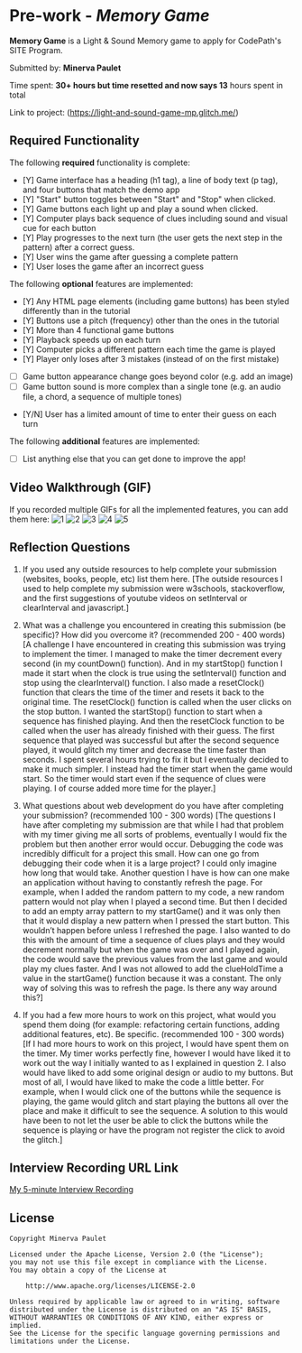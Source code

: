 # Pre-work - *Memory Game*

**Memory Game** is a Light & Sound Memory game to apply for CodePath's SITE Program. 

Submitted by: **Minerva Paulet**

Time spent: **30+ hours but time resetted and now says 13** hours spent in total

Link to project: (https://light-and-sound-game-mp.glitch.me/)

## Required Functionality

The following **required** functionality is complete:

* [Y] Game interface has a heading (h1 tag), a line of body text (p tag), and four buttons that match the demo app
* [Y] "Start" button toggles between "Start" and "Stop" when clicked. 
* [Y] Game buttons each light up and play a sound when clicked. 
* [Y] Computer plays back sequence of clues including sound and visual cue for each button
* [Y] Play progresses to the next turn (the user gets the next step in the pattern) after a correct guess. 
* [Y] User wins the game after guessing a complete pattern
* [Y] User loses the game after an incorrect guess

The following **optional** features are implemented:

* [Y] Any HTML page elements (including game buttons) has been styled differently than in the tutorial
* [Y] Buttons use a pitch (frequency) other than the ones in the tutorial
* [Y] More than 4 functional game buttons
* [Y] Playback speeds up on each turn
* [Y] Computer picks a different pattern each time the game is played
* [Y] Player only loses after 3 mistakes (instead of on the first mistake)
* [ ] Game button appearance change goes beyond color (e.g. add an image)
* [ ] Game button sound is more complex than a single tone (e.g. an audio file, a chord, a sequence of multiple tones)
* [Y/N] User has a limited amount of time to enter their guess on each turn

The following **additional** features are implemented:

- [ ] List anything else that you can get done to improve the app!

## Video Walkthrough (GIF)

If you recorded multiple GIFs for all the implemented features, you can add them here:
![1](https://recordit.co/hJjzf64OJX)
![2](https://recordit.co/MmzSj928pU)
![3](https://recordit.co/uxcaiehuLG)
![4](https://recordit.co/aP6TpaPTcz)
![5](https://recordit.co/BngoYQ7yfm)

## Reflection Questions
1. If you used any outside resources to help complete your submission (websites, books, people, etc) list them here. 
[The outside resources I used to help complete my submission were w3schools, stackoverflow, and the first suggestions of youtube videos on setInterval or clearInterval and javascript.]

2. What was a challenge you encountered in creating this submission (be specific)? How did you overcome it? (recommended 200 - 400 words) 
[A challenge I have encountered in creating this submission was trying to implement the timer. I managed to make the timer decrement every second (in my countDown() function). 
And in my startStop() function I made it start when the clock is true using the setInterval() function and stop using the clearInterval() function. I also made a resetClock() function
that clears the time of the timer and resets it back to the original time. The resetClock() function is called when the user clicks on the stop button. I wanted the startStop() function 
to start when a sequence has finished playing. And then the resetClock function to be called when the user has already finished with their guess. 
The first sequence that played was successful but after the second sequence played, it would glitch my timer and decrease the time faster than seconds. 
I spent several hours trying to fix it but I eventually decided to make it much simpler. I instead had the timer start when the game would start. 
So the timer would start even if the sequence of clues were playing. I of course added more time for the player.]

3. What questions about web development do you have after completing your submission? (recommended 100 - 300 words) 
[The questions I have after completing my submission are that while I had that problem with my timer giving me all sorts of problems, eventually I would fix the problem but then another error would occur. 
Debugging the code was incredibly difficult for a project this small. How can one go from debugging their code when it is a large project? I could only imagine how long that would take. 
Another question I have is how can one make an application without having to constantly refresh the page. For example, when I added the random pattern to my code, a new random pattern would not play when 
I played a second time. But then I decided to add an empty array pattern to my startGame() and it was only then that it would display a new pattern when I pressed the start button. This wouldn’t happen before unless 
I refreshed the page. I also wanted to do this with the amount of time a sequence of clues plays and they would decrement normally but when the game was over and I played again, the code would save the previous values 
from the last game and would play my clues faster. And I was not allowed to add the clueHoldTime a value in the startGame() function because it was a constant. The only way of solving this was to refresh the page. 
Is there any way around this?]

4. If you had a few more hours to work on this project, what would you spend them doing (for example: refactoring certain functions, adding additional features, etc). Be specific. (recommended 100 - 300 words) 
[If I had more hours to work on this project, I would have spent them on the timer. My timer works perfectly fine, however I would have liked it to work out the way I initially wanted to as I explained in question 2. 
I also would have liked to add some original design or audio to my buttons. But most of all, I would have liked to make the code a little better. For example, when I would click one of the buttons while the sequence is playing, 
the game would glitch and start playing the buttons all over the place and make it difficult to see the sequence. A solution to this would have been to not let the user be able to click the buttons while the sequence is playing 
or have the program not register the click to avoid the glitch.]



## Interview Recording URL Link

[My 5-minute Interview Recording](https://www.loom.com/share/9b5d52bd641749de9d79edcef3b79ca0)


## License

    Copyright Minerva Paulet

    Licensed under the Apache License, Version 2.0 (the "License");
    you may not use this file except in compliance with the License.
    You may obtain a copy of the License at

        http://www.apache.org/licenses/LICENSE-2.0

    Unless required by applicable law or agreed to in writing, software
    distributed under the License is distributed on an "AS IS" BASIS,
    WITHOUT WARRANTIES OR CONDITIONS OF ANY KIND, either express or implied.
    See the License for the specific language governing permissions and
    limitations under the License.